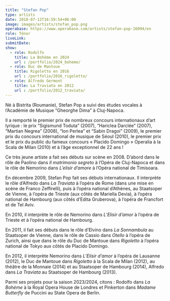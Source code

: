 ```yaml
---
title: "Stefan Pop"
type: artists
date: 2018-07-12T16:59:54+06:00
image: images/artists/stefan_pop.png
operabase: https://www.operabase.com/artists/stefan-pop-16094/en
role: Ténor
liveLink: 
submitDate: 
show:
  - role: Rodolfo
    title: La Bohème en 2024
    url : /portfolio/2024_boheme/
  - role: Duc de Mantoue
    title: Rigoletto en 2016
    url : /portfolio/2016_rigoletto/
  - role: Alfredo Germont
    title: La Traviata en 2012
    url : /portfolio/2012_traviata/
---
```


Né à Bistrita (Roumanie), Stefan Pop a suivi des études vocales à l’Académie de Musique “Gheorghe Dima” à Cluj-Napoca.

Il a remporté le premier prix de nombreux concours internationaux d’art lyrique : le prix “Sigismund Toduta” (2007), “Hariclea Darclée” (2007), “Martian Negrea” (2008), “Ion Perlea” et “Sabin Dragoi” (2009), le premier prix du concours international de musique de Séoul (2010), le premier prix et le prix du public du fameux concours « Placido Domingo  » Operalia à la Scala de Milan (2010) et à l’âge exceptionnel de 22 ans ! 

Ce très jeune artiste a fait ses débuts sur scène en 2008. D’abord dans le rôle de Paolino dans *Il matrimonio segreto* à l’Opéra de Cluj-Napoca et dans le rôle de Nemorino dans *L’elisir d’amore* à l’Opéra national de Timisoara.

En décembre 2009, Stefan Pop fait ses débuts internationaux. Il interprète le rôle d’Alfredo dans *La Traviata* à l’opéra de Rome (dans une mise en scène de Franco Zeffirelli), puis à l’opéra national d’Athènes, au Staatsoper de Vienne, à l’opéra de Trieste (aux côtés de Mariella Devia), à l’opéra national de Hambourg (aux côtés d’Edita Gruberova), à l’opéra de Francfort et de Tel Aviv.

En 2010, il interprète le rôle de Nemorino dans *L’Elisir d’amor* à l’opéra de Trieste et à l’opéra national de Hambourg.

En 2011, il fait ses débuts dans le rôle d’Elvino dans *La Sonnambula* au Staatsoper de Vienne, dans le rôle de Cassio dans *Otello* à l’opéra de Zurich, ainsi que dans le rôle du Duc de Mantoue dans *Rigoletto* à l’opéra national de Tokyo aux côtés de Placido Domingo.

En 2012, il interprète Nemorino dans *L’Elisir d’amor* à l’opéra de Lausanne (2012), le Duc de Mantoue dans *Rigoletto* à la Scala de Milan (2012), au théâtre de la Monnaie (2014) et au Staatsoper de Hambourg (2014), Alfredo dans *La Traviata* au Staatsoper de Hambourg (2013).

Parmi ses projets pour la saison 2023/2024, citons : Rodolfo dans *La Bohème* à la Royal Opera House de Londres et Pinkerton
dans *Madame Butterfly* de Puccini au State Opera de Berlin.

